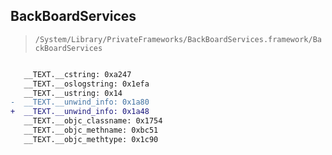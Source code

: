## BackBoardServices

> `/System/Library/PrivateFrameworks/BackBoardServices.framework/BackBoardServices`

```diff

   __TEXT.__cstring: 0xa247
   __TEXT.__oslogstring: 0x1efa
   __TEXT.__ustring: 0x14
-  __TEXT.__unwind_info: 0x1a80
+  __TEXT.__unwind_info: 0x1a48
   __TEXT.__objc_classname: 0x1754
   __TEXT.__objc_methname: 0xbc51
   __TEXT.__objc_methtype: 0x1c90

```

